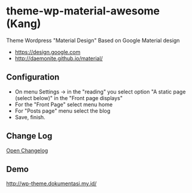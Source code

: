 # theme-wp-material-awesome (Kang)
Theme Wordpress "Material Design" Based on Google Material design

- https://design.google.com
- http://daemonite.github.io/material/

## Configuration
- On menu Settings -> in the "reading" you select option "A static page (select below)" in the "Front page displays"
- For the "Front Page" select menu home
- For "Posts page" menu select the blog
- Save, finish.

## Change Log
[Open Changelog](CHANGELOG.md)

## Demo
http://wp-theme.dokumentasi.my.id/
